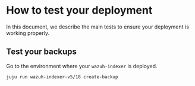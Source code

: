 # How to test your deployment

In this document, we describe the main tests to ensure your deployment is working properly.

## Test your backups

Go to the environment where your `wazuh-indexer` is deployed.

`juju run wazuh-indexer-v5/18 create-backup`


